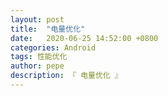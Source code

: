 ```yaml
---
layout: post
title:  "电量优化"
date:   2020-06-25 14:52:00 +0800
categories: Android
tags: 性能优化
author: pepe
description: 『 电量优化 』
---
```

































